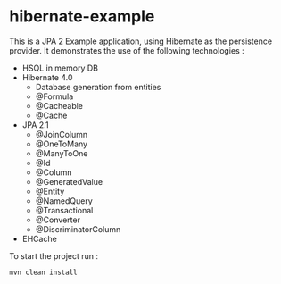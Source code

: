 hibernate-example
=================

This is a JPA 2 Example application, using Hibernate as the persistence provider. It demonstrates the use of the following technologies : 

- HSQL in memory DB
- Hibernate 4.0
	- Database generation from entities
	- @Formula
	- @Cacheable
	- @Cache
- JPA 2.1
	- @JoinColumn
	- @OneToMany
	- @ManyToOne
	- @Id
	- @Column
	- @GeneratedValue
	- @Entity
	- @NamedQuery
	- @Transactional
	- @Converter
	- @DiscriminatorColumn
- EHCache


To start the project run :

    mvn clean install
